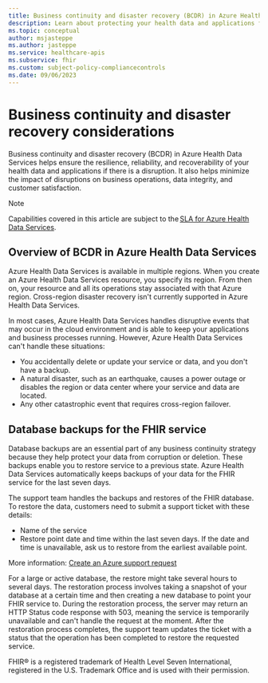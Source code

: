 ```yaml
---
title: Business continuity and disaster recovery (BCDR) in Azure Health Data Services
description: Learn about protecting your health data and applications from disruptions or disasters using BCDR capabilities in Azure Health Data Services.
ms.topic: conceptual
author: msjasteppe
ms.author: jasteppe
ms.service: healthcare-apis
ms.subservice: fhir
ms.custom: subject-policy-compliancecontrols
ms.date: 09/06/2023
---
```

# Business continuity and disaster recovery considerations

Business continuity and disaster recovery (BCDR) in Azure Health Data Services helps ensure the resilience, reliability, and recoverability of your health data and applications if there is a disruption. It also helps minimize the impact of disruptions on business operations, data integrity, and customer satisfaction. 

> [!NOTE]
> Capabilities covered in this article are subject to the [SLA for Azure Health Data Services](https://www.microsoft.com/licensing/docs/view/Service-Level-Agreements-SLA-for-Online-Services?lang=1).

## Overview of BCDR in Azure Health Data Services

Azure Health Data Services is available in multiple regions. When you create an Azure Health Data Services resource, you specify its region. From then on, your resource and all its operations stay associated with that Azure region. Cross-region disaster recovery isn't currently supported in Azure Health Data Services.

In most cases, Azure Health Data Services handles disruptive events that may occur in the cloud environment and is able to keep your applications and business processes running. However, Azure Health Data Services can't handle these situations:

* You accidentally delete or update your service or data, and you don't have a backup.
* A natural disaster, such as an earthquake, causes a power outage or disables the region or data center where your service and data are located.
* Any other catastrophic event that requires cross-region failover.

## Database backups for the FHIR service

Database backups are an essential part of any business continuity strategy because they help protect your data from corruption or deletion. These backups enable you to restore service to a previous state. Azure Health Data Services automatically keeps backups of your data for the FHIR service for the last seven days.

The support team handles the backups and restores of the FHIR database. To restore the data, customers need to submit a support ticket with these details:

* Name of the service
* Restore point date and time within the last seven days. If the date and time is unavailable, ask us to restore from the earliest available point.

More information: [Create an Azure support request](../azure-portal/supportability/how-to-create-azure-support-request.md)

For a large or active database, the restore might take several hours to several days. The restoration process involves taking a snapshot of your database at a certain time and then creating a new database to point your FHIR service to. During the restoration process, the server may return an HTTP Status code response with 503, meaning the service is temporarily unavailable and can't handle the request at the moment. After the restoration process completes, the support team updates the ticket with a status that the operation has been completed to restore the requested service.

FHIR&#174; is a registered trademark of Health Level Seven International, registered in the U.S. Trademark Office and is used with their permission.
